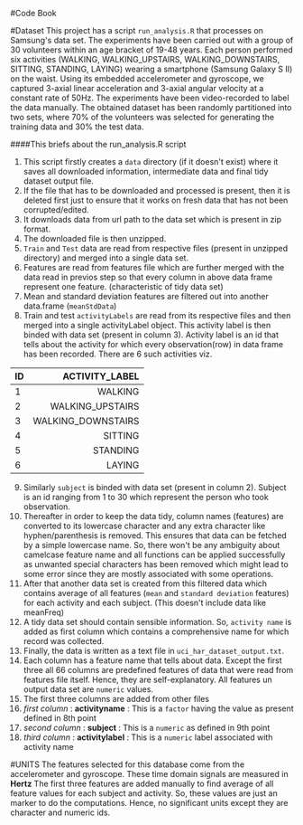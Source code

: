 #Code Book

#Dataset
This project has a script `run_analysis.R` that processes on Samsung's data set.
The experiments have been carried out with a group of 30 volunteers within an age bracket of 19-48 years. Each person performed six activities (WALKING, WALKING_UPSTAIRS, WALKING_DOWNSTAIRS, SITTING, STANDING, LAYING) wearing a smartphone (Samsung Galaxy S II) on the waist. Using its embedded accelerometer and gyroscope, we captured 3-axial linear acceleration and 3-axial angular velocity at a constant rate of 50Hz. The experiments have been video-recorded to label the data manually. The obtained dataset has been randomly partitioned into two sets, where 70% of the volunteers was selected for generating the training data and 30% the test data.

####This briefs about the run_analysis.R script

1. This script firstly creates a `data` directory (if it doesn't exist) where it saves all downloaded information, intermediate data and final tidy dataset output file.
2. If the file that has to be downloaded and processed is present, then it is deleted first just to ensure that it works on fresh data that has not been corrupted/edited.
3. It downloads data from url path to the data set which is present in zip format.
4. The downloaded file is then unzipped.
5. `Train` and `Test` data are read from respective files (present in unzipped directory) and merged into a single data set.
6. Features are read from features file which are further merged with the data read in previos step so that every column in above data frame represent one feature. (characteristic of tidy data set)
7. Mean and standard deviation features are filtered out into another data.frame (`meanStdData`)
8. Train and test `activityLabels` are read from its respective files and then merged into a single activityLabel object. This activity label is then binded with data set (present in column 3). Activity label is an id that tells about the activity for which every observation(row) in data frame has been recorded. There are 6 such activities viz.

  |ID | ACTIVITY_LABEL|
|---|---------------:|
|1 | WALKING|
|2 | WALKING_UPSTAIRS|
|3 | WALKING_DOWNSTAIRS|
|4 | SITTING|
|5 | STANDING|
|6 | LAYING|

9. Similarly `subject` is binded with data set (present in column 2). Subject is an id ranging from 1 to 30 which represent the person who took observation.
10. Thereafter in order to keep the data tidy, column names (features) are converted to its lowercase character and any extra character like hyphen/parenthesis is removed. This ensures that data can be fetched by a simple lowercase name. So, there won't be any ambiguity about camelcase feature name and all functions can be applied successfully as unwanted special characters has been removed which might lead to some error since they are mostly associated with some operations.
11. After that another data set is created from this filtered data which contains average of all features (`mean` and `standard deviation` features) for each activity and each subject. (This doesn't include data like meanFreq)
12. A tidy data set should contain sensible information. So, `activity name` is added as first column which contains a comprehensive name for which record was collected.
13. Finally, the data is written as a text file in `uci_har_dataset_output.txt`.
14. Each column has a feature name that tells about data. Except the first three all 66 columns are predefined features of data that were read from features file itself. Hence, they are self-explanatory. All features un output data set are `numeric` values.
15. The first three columns are added from other files
  1. _first column_ : **activityname** : This is a `factor` having the value as present defined in 8th point
  2. _second column_ : **subject** : This is a `numeric` as defined in 9th point
  3. _third column_ : **activitylabel** : This is a `numeric` label associated with activity name

#UNITS
The features selected for this database come from the accelerometer and gyroscope. These time domain signals are measured in **Hertz**
The first three features are added manually to find average of all feature values for each subject and activity. So, these values are just an marker to do the computations. Hence, no significant units except they are character and numeric ids.
